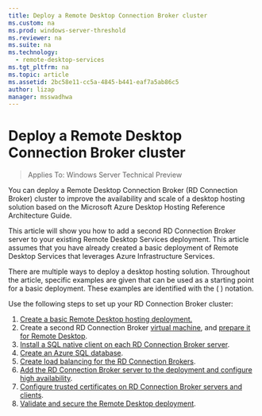 ```yaml
---
title: Deploy a Remote Desktop Connection Broker cluster
ms.custom: na
ms.prod: windows-server-threshold
ms.reviewer: na
ms.suite: na
ms.technology: 
  - remote-desktop-services
ms.tgt_pltfrm: na
ms.topic: article
ms.assetid: 2bc58e11-cc5a-4845-b441-eaf7a5ab86c5
author: lizap
manager: msswadhwa
---
```

# Deploy a Remote Desktop Connection Broker cluster

>Applies To: Windows Server Technical Preview

You can deploy a Remote Desktop Connection Broker (RD Connection Broker) cluster to improve the availability and scale of a desktop hosting solution based on the Microsoft Azure Desktop Hosting Reference Architecture Guide.   
  
This article will show you how to add a second RD Connection Broker server to your existing Remote Desktop Services deployment. This article assumes that you have already created a basic deployment of Remote Desktop Services that leverages Azure Infrastructure Services.  
  
There are multiple ways to deploy a desktop hosting solution. Throughout the article, specific examples are given that can be used as a starting point for a basic deployment. These examples are identified with the ( ) notation.  
  
Use the following steps to set up your RD Connection Broker cluster:  
  
1. [Create a basic Remote Desktop hosting deployment.](Deploy-a-basic-desktop-hosting-environment-using-Azure-IaaS.md)  
2. Create a second RD Connection Broker [virtual machine](https://azure.microsoft.com/documentation/articles/virtual-machines-windows-hero-tutorial/), and [prepare it for Remote Desktop](Prepare-the-RD-Connection-Broker-VM-for-Remote-Desktop.md).  
3. [Install a SQL native client on each RD Connection Broker server](Install-SQL-native-client-on-each-RD-Connection-Broker-server.md).  
4. [Create an Azure SQL database](Create-an-Azure-SQL-database-for-the-RD-Connection-Broker.md).  
5. [Create load balancing for the RD Connection Brokers](Create-an-Azure-internal-load-balancer-for-Remote-Desktop-deployment.md).  
6. [Add the RD Connection Broker server to the deployment and configure high availability](Add-the-RD-Connection-Broker-server-to-the-deployment-and-configure-high-availability.md).  
7. [Configure trusted certificates on RD Connection Broker servers and clients](Configure-trusted-certificates-on-RD-Connection-Broker-servers-and-clients.md).  
8. [Validate and secure the Remote Desktop deployment](Validate-and-secure-your-Remote-Desktop-deployment.md).   


